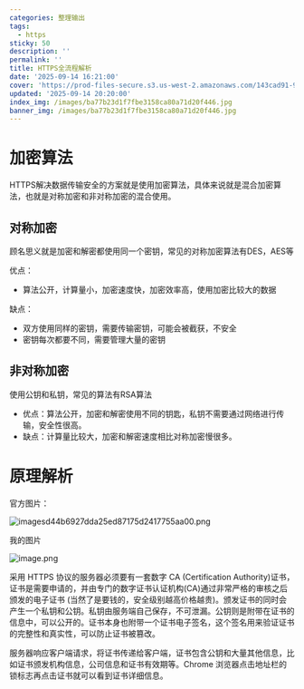 ```yaml
---
categories: 整理输出
tags:
  - https
sticky: 50
description: ''
permalink: ''
title: HTTPS全流程解析
date: '2025-09-14 16:21:00'
cover: 'https://prod-files-secure.s3.us-west-2.amazonaws.com/143cad91-961b-48b0-82dc-78fbb6eb5abe/8138b291-dced-4d31-8bce-83cbc5e067af/wallhaven-3ldkoy.jpg?X-Amz-Algorithm=AWS4-HMAC-SHA256&X-Amz-Content-Sha256=UNSIGNED-PAYLOAD&X-Amz-Credential=ASIAZI2LB4665MDCQH6J%2F20250920%2Fus-west-2%2Fs3%2Faws4_request&X-Amz-Date=20250920T080042Z&X-Amz-Expires=3600&X-Amz-Security-Token=IQoJb3JpZ2luX2VjEG8aCXVzLXdlc3QtMiJHMEUCICmPBlh33mEHWE8B82%2FttqIcrHjFajUFUWWl7xTYRghwAiEAnAZwSoi0vbhRgaL4%2BNrGakY%2B0HKUv701Y3huhyNLLKwqiAQI6P%2F%2F%2F%2F%2F%2F%2F%2F%2F%2FARAAGgw2Mzc0MjMxODM4MDUiDH8uRSjcywj6yDPGvircA3ZMHfxVky5CU1QuQGx5Wk6H4jRwSLsPE7FmjOEXjuqzUvKQ0NRtNjXylqwiHRpS2Xfl8eAQZjAVhDserpMMsXdzECss7mXNNhb0qkhxo7hEajYGbL3RpScDjf%2FI7o8PLst5CWdyKwllZ8sJhU1kiqMwVK%2Bq4PPL%2Bk7r%2F3d8YWkhEi4TTq8ezZ6CFi1zKZvH4XAhho2rGmm9e53pNijadQiSfQ%2BdStCqT8ODaQU8FClnfPneZSC89ALSWvnsnQ%2Be2TQKfqoMl0NnOxMP74SFoA0lffkkSnZ4DYa3oWX2JUx0%2FDBvRBbTwq1fAg78iLH5BaWmiUPuCR96n%2Ft0eFBZE3Np3nL1X6EWLdhx0t5W%2B2cF8KufGdTP4oBJ%2BX4vkwu7kGBx8Vam1GJq3%2BlkukClczt7MveGE4bEO6QsHH5symLtwC5y6StbV09imp2zCymkG6BZvlpFVB%2BiIJPcXaTs6EV49Kvqg%2BMjSDfhWs03%2FwR3RBuK%2FUZXRHksGGDhP%2B3A9L6g1tYwCxMUgGqKIPx6BPR8mAjFKVsTtCRx0n9UVZyr83VCXbiJ%2BbQIiFcQImnD%2FSTQZ4vQjl5FGQzD29s0FUL%2BLJEBb79%2BwHwMHIbWmaGAVUOm6nBvqCf2vQHoMJilucYGOqUBPBEkFuhxdzK%2FONDXY%2BdRZMOtoa46ES839XOW6dtR%2Ftld6yTbQIbmZWrSpLpxxRvO2TrUKdKnq6PmSfIkOgvYvPIY55RSJUdARAIjDOWSYiGK7dLf12AtpsBxgS6LVdyReSLSiNxikI5e%2BJnwm8Xa7GpmCT1Oo19SQBxcQNzJ72ckHW%2FOZp4IzmZ6YiHFv8SJXXeiotoW0NqTXVtkr4LXg09DyFYq&X-Amz-Signature=4805b7ff30bbbd8e4d579ddff5a49c5e828a4eddc9e444430ba8d1a55f544a6d&X-Amz-SignedHeaders=host&x-amz-checksum-mode=ENABLED&x-id=GetObject'
updated: '2025-09-14 20:20:00'
index_img: /images/ba77b23d1f7fbe3158ca80a71d20f446.jpg
banner_img: /images/ba77b23d1f7fbe3158ca80a71d20f446.jpg
---
```


# 加密算法


HTTPS解决数据传输安全的方案就是使用加密算法，具体来说就是混合加密算法，也就是对称加密和非对称加密的混合使用。


## 对称加密


顾名思义就是加密和解密都使用同一个密钥，常见的对称加密算法有DES，AES等


优点：

- 算法公开，计算量小，加密速度快，加密效率高，使用加密比较大的数据

缺点：

- 双方使用同样的密钥，需要传输密钥，可能会被截获，不安全
- 密钥每次都要不同，需要管理大量的密钥

## 非对称加密


使用公钥和私钥，常见的算法有RSA算法

- 优点：算法公开，加密和解密使用不同的钥匙，私钥不需要通过网络进行传输，安全性很高。
- 缺点：计算量比较大，加密和解密速度相比对称加密慢很多。

# 原理解析


官方图片：


![imagesd44b6927dda25ed87175d2417755aa00.png](/images/3dc3885631aadf23c5728c49bb5df3c4.png)


我的图片


![image.png](/images/7dac926f4b3925358a887a46c786b703.png)


采用 HTTPS 协议的服务器必须要有一套数字 CA (Certification Authority)证书，证书是需要申请的，并由专门的数字证书认证机构(CA)通过非常严格的审核之后颁发的电子证书 (当然了是要钱的，安全级别越高价格越贵)。颁发证书的同时会产生一个私钥和公钥。私钥由服务端自己保存，不可泄漏。公钥则是附带在证书的信息中，可以公开的。证书本身也附带一个证书电子签名，这个签名用来验证证书的完整性和真实性，可以防止证书被篡改。


服务器响应客户端请求，将证书传递给客户端，证书包含公钥和大量其他信息，比如证书颁发机构信息，公司信息和证书有效期等。Chrome 浏览器点击地址栏的锁标志再点击证书就可以看到证书详细信息。

